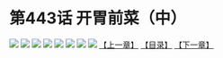 # 第443话 开胃前菜（中）
![](https://mhpic.xiaomingtaiji.net/comic/D/斗破苍穹拆分版/443话/1.jpg-zymk.middle.webp)
![](https://mhpic.xiaomingtaiji.net/comic/D/斗破苍穹拆分版/443话/2.jpg-zymk.middle.webp)
![](https://mhpic.xiaomingtaiji.net/comic/D/斗破苍穹拆分版/443话/3.jpg-zymk.middle.webp)
![](https://mhpic.xiaomingtaiji.net/comic/D/斗破苍穹拆分版/443话/4.jpg-zymk.middle.webp)
![](https://mhpic.xiaomingtaiji.net/comic/D/斗破苍穹拆分版/443话/5.jpg-zymk.middle.webp)
![](https://mhpic.xiaomingtaiji.net/comic/D/斗破苍穹拆分版/443话/6.jpg-zymk.middle.webp)
![](https://mhpic.xiaomingtaiji.net/comic/D/斗破苍穹拆分版/443话/7.jpg-zymk.middle.webp)
![](https://mhpic.xiaomingtaiji.net/comic/D/斗破苍穹拆分版/443话/8.jpg-zymk.middle.webp)
[【上一章】](./442.md)
[【目录】](./README.md)
[【下一章】](./444.md)
